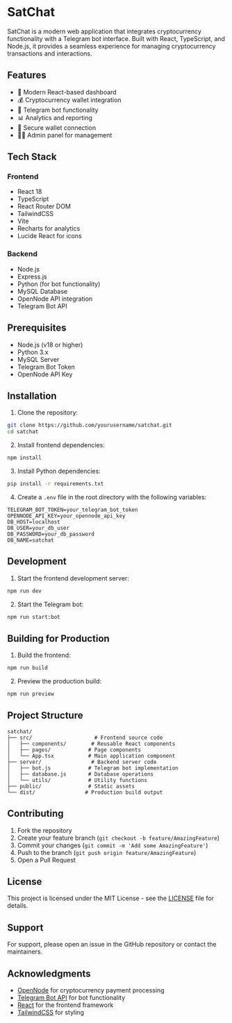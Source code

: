 # SatChat

SatChat is a modern web application that integrates cryptocurrency functionality with a Telegram bot interface. Built with React, TypeScript, and Node.js, it provides a seamless experience for managing cryptocurrency transactions and interactions.

## Features

- 🚀 Modern React-based dashboard
- 💰 Cryptocurrency wallet integration
- 🤖 Telegram bot functionality
- 📊 Analytics and reporting
- 🔐 Secure wallet connection
- 👨‍💼 Admin panel for management

## Tech Stack

### Frontend
- React 18
- TypeScript
- React Router DOM
- TailwindCSS
- Vite
- Recharts for analytics
- Lucide React for icons

### Backend
- Node.js
- Express.js
- Python (for bot functionality)
- MySQL Database
- OpenNode API integration
- Telegram Bot API

## Prerequisites

- Node.js (v18 or higher)
- Python 3.x
- MySQL Server
- Telegram Bot Token
- OpenNode API Key

## Installation

1. Clone the repository:
```bash
git clone https://github.com/yourusername/satchat.git
cd satchat
```

2. Install frontend dependencies:
```bash
npm install
```

3. Install Python dependencies:
```bash
pip install -r requirements.txt
```

4. Create a `.env` file in the root directory with the following variables:
```env
TELEGRAM_BOT_TOKEN=your_telegram_bot_token
OPENNODE_API_KEY=your_opennode_api_key
DB_HOST=localhost
DB_USER=your_db_user
DB_PASSWORD=your_db_password
DB_NAME=satchat
```

## Development

1. Start the frontend development server:
```bash
npm run dev
```

2. Start the Telegram bot:
```bash
npm run start:bot
```

## Building for Production

1. Build the frontend:
```bash
npm run build
```

2. Preview the production build:
```bash
npm run preview
```

## Project Structure

```
satchat/
├── src/                    # Frontend source code
│   ├── components/        # Reusable React components
│   ├── pages/            # Page components
│   └── App.tsx           # Main application component
├── server/                # Backend server code
│   ├── bot.js            # Telegram bot implementation
│   ├── database.js       # Database operations
│   └── utils/            # Utility functions
├── public/               # Static assets
└── dist/                # Production build output
```

## Contributing

1. Fork the repository
2. Create your feature branch (`git checkout -b feature/AmazingFeature`)
3. Commit your changes (`git commit -m 'Add some AmazingFeature'`)
4. Push to the branch (`git push origin feature/AmazingFeature`)
5. Open a Pull Request

## License

This project is licensed under the MIT License - see the [LICENSE](LICENSE) file for details.

## Support

For support, please open an issue in the GitHub repository or contact the maintainers.

## Acknowledgments

- [OpenNode](https://www.opennode.com/) for cryptocurrency payment processing
- [Telegram Bot API](https://core.telegram.org/bots/api) for bot functionality
- [React](https://reactjs.org/) for the frontend framework
- [TailwindCSS](https://tailwindcss.com/) for styling
